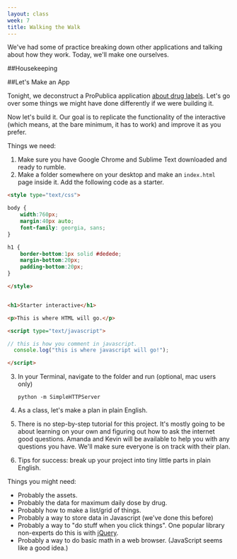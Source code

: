 ```yaml
---
layout: class
week: 7
title: Walking the Walk
---
```


We've had some of practice breaking down other applications and talking about how they work. Today, we'll make one ourselves.

##Housekeeping


##Let's Make an App

Tonight, we deconstruct a ProPublica application [about drug labels](http://projects.propublica.org/drug-labels/). Let's go over some things we might have done differently if we were building it.

Now let's build it. Our goal is to replicate the functionality of the interactive (which means, at the bare minimum, it has to work) and improve it as you prefer.


Things we need:

1. Make sure you have Google Chrome and Sublime Text downloaded and ready to rumble.
2. Make a folder somewhere on your desktop and make an `index.html` page inside it. Add the following code as a starter.

  ```html
  <style type="text/css">

  body {
      width:760px;
      margin:40px auto;
      font-family: georgia, sans;
  }

  h1 {
      border-bottom:1px solid #dedede;
      margin-bottom:20px;
      padding-bottom:20px;
  }

  </style>


  <h1>Starter interactive</h1>

  <p>This is where HTML will go.</p>

  <script type="text/javascript">

  // this is how you comment in javascript.
    console.log("this is where javascript will go!");

  </script>
  ```


3. In your Terminal, navigate to the folder and run (optional, mac users only)

	```
	python -m SimpleHTTPServer
	```

4. As a class, let's make a plan in plain English.

5. There is no step-by-step tutorial for this project. It's mostly going to be about learning on your own and figuring out how to ask the internet good questions. Amanda and Kevin will be available to help you with any questions you have. We'll make sure everyone is on track with their plan.

6. Tips for success: break up your project into tiny little parts in plain English.

Things you might need:

- Probably the assets.
- Probably the data for maximum daily dose by drug.
- Probably how to make a list/grid of things.
- Probably a way to store data in Javascript (we've done this before)
- Probably a way to "do stuff when you click things". One popular library non-experts do this is with [jQuery](http://jquery.com/).
- Probably a way to do basic math in a web browser. (JavaScript seems like a good idea.)


